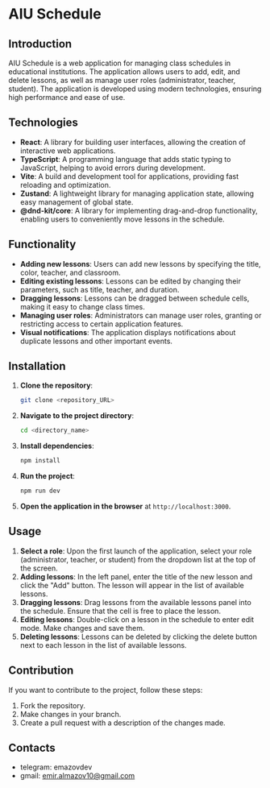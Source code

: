# AIU Schedule

## Introduction
AIU Schedule is a web application for managing class schedules in educational institutions. The application allows users to add, edit, and delete lessons, as well as manage user roles (administrator, teacher, student). The application is developed using modern technologies, ensuring high performance and ease of use.

## Technologies
- **React**: A library for building user interfaces, allowing the creation of interactive web applications.
- **TypeScript**: A programming language that adds static typing to JavaScript, helping to avoid errors during development.
- **Vite**: A build and development tool for applications, providing fast reloading and optimization.
- **Zustand**: A lightweight library for managing application state, allowing easy management of global state.
- **@dnd-kit/core**: A library for implementing drag-and-drop functionality, enabling users to conveniently move lessons in the schedule.

## Functionality
- **Adding new lessons**: Users can add new lessons by specifying the title, color, teacher, and classroom.
- **Editing existing lessons**: Lessons can be edited by changing their parameters, such as title, teacher, and duration.
- **Dragging lessons**: Lessons can be dragged between schedule cells, making it easy to change class times.
- **Managing user roles**: Administrators can manage user roles, granting or restricting access to certain application features.
- **Visual notifications**: The application displays notifications about duplicate lessons and other important events.

## Installation
1. **Clone the repository**:
   ```bash
   git clone <repository_URL>
   ```
2. **Navigate to the project directory**:
   ```bash
   cd <directory_name>
   ```
3. **Install dependencies**:
   ```bash
   npm install
   ```
4. **Run the project**:
   ```bash
   npm run dev
   ```
5. **Open the application in the browser** at `http://localhost:3000`.

## Usage
1. **Select a role**: Upon the first launch of the application, select your role (administrator, teacher, or student) from the dropdown list at the top of the screen.
2. **Adding lessons**: In the left panel, enter the title of the new lesson and click the "Add" button. The lesson will appear in the list of available lessons.
3. **Dragging lessons**: Drag lessons from the available lessons panel into the schedule. Ensure that the cell is free to place the lesson.
4. **Editing lessons**: Double-click on a lesson in the schedule to enter edit mode. Make changes and save them.
5. **Deleting lessons**: Lessons can be deleted by clicking the delete button next to each lesson in the list of available lessons.

## Contribution
If you want to contribute to the project, follow these steps:
1. Fork the repository.
2. Make changes in your branch.
3. Create a pull request with a description of the changes made.

## Contacts 
- telegram: emazovdev
- gmail: emir.almazov10@gmail.com